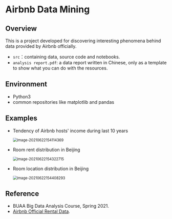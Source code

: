 # Airbnb Data Mining

## Overview

This is a project developed for discovering interesting phenomena behind data provided by Airbnb officially.

* `src`：containing data, source code and notebooks.
* `analysis report.pdf`: a data report written in Chinese, only as a template to show what you can do with the resources.

## Environment

* Python3
* common repositories like matplotlib and pandas

## Examples

* Tendency of Airbnb hosts'  income during last 10 years

  <img src="https://i.loli.net/2021/06/22/HzEqrnf2kX3K5MD.png" alt="image-20210622154114369" style="zoom: 80%;" />

* Room rent distribution in Beijing

  <img src="https://i.loli.net/2021/06/22/Rp85iSFIQLmCATt.png" alt="image-20210622154322715" style="zoom:80%;" />

* Room location distribution in Beijing

  <img src="https://i.loli.net/2021/06/22/R1iFa9JSIp4KDWo.png" alt="image-20210622154408293" style="zoom:80%;" />

## Reference

* BUAA Big Data Analysis Course, Spring 2021.
* [Airbnb Official Rental Data](https://www.airbnb.com/).
